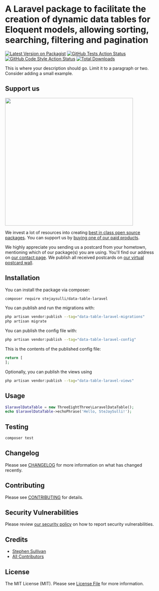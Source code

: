 # A Laravel package to facilitate the creation of dynamic data tables for Eloquent models, allowing sorting, searching, filtering and pagination

[![Latest Version on Packagist](https://img.shields.io/packagist/v/stejaysulli/data-table-laravel.svg?style=flat-square)](https://packagist.org/packages/stejaysulli/data-table-laravel)
[![GitHub Tests Action Status](https://img.shields.io/github/actions/workflow/status/stejaysulli/data-table-laravel/run-tests.yml?branch=main&label=tests&style=flat-square)](https://github.com/stejaysulli/data-table-laravel/actions?query=workflow%3Arun-tests+branch%3Amain)
[![GitHub Code Style Action Status](https://img.shields.io/github/actions/workflow/status/stejaysulli/data-table-laravel/fix-php-code-style-issues.yml?branch=main&label=code%20style&style=flat-square)](https://github.com/stejaysulli/data-table-laravel/actions?query=workflow%3A"Fix+PHP+code+style+issues"+branch%3Amain)
[![Total Downloads](https://img.shields.io/packagist/dt/stejaysulli/data-table-laravel.svg?style=flat-square)](https://packagist.org/packages/stejaysulli/data-table-laravel)

This is where your description should go. Limit it to a paragraph or two. Consider adding a small example.

## Support us

[<img src="https://github-ads.s3.eu-central-1.amazonaws.com/data-table-laravel.jpg?t=1" width="419px" />](https://spatie.be/github-ad-click/data-table-laravel)

We invest a lot of resources into creating [best in class open source packages](https://spatie.be/open-source). You can support us by [buying one of our paid products](https://spatie.be/open-source/support-us).

We highly appreciate you sending us a postcard from your hometown, mentioning which of our package(s) you are using. You'll find our address on [our contact page](https://spatie.be/about-us). We publish all received postcards on [our virtual postcard wall](https://spatie.be/open-source/postcards).

## Installation

You can install the package via composer:

```bash
composer require stejaysulli/data-table-laravel
```

You can publish and run the migrations with:

```bash
php artisan vendor:publish --tag="data-table-laravel-migrations"
php artisan migrate
```

You can publish the config file with:

```bash
php artisan vendor:publish --tag="data-table-laravel-config"
```

This is the contents of the published config file:

```php
return [
];
```

Optionally, you can publish the views using

```bash
php artisan vendor:publish --tag="data-table-laravel-views"
```

## Usage

```php
$laravelDataTable = new ThreeEightThree\LaravelDataTable();
echo $laravelDataTable->echoPhrase('Hello, SteJaySulli!');
```

## Testing

```bash
composer test
```

## Changelog

Please see [CHANGELOG](CHANGELOG.md) for more information on what has changed recently.

## Contributing

Please see [CONTRIBUTING](CONTRIBUTING.md) for details.

## Security Vulnerabilities

Please review [our security policy](../../security/policy) on how to report security vulnerabilities.

## Credits

- [Stephen Sullivan](https://github.com/SteJaySulli)
- [All Contributors](../../contributors)

## License

The MIT License (MIT). Please see [License File](LICENSE.md) for more information.
